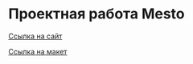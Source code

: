# Проектная работа Mesto

<a href="https://html-preview.github.io/?url=https://github.com/MiroshnikovLI/mesto-project-ff/blob/main/index.html">Сcылка на сайт</a>

<a href="https://www.figma.com/design/bjyvbKKJN2naO0ucURl2Z0/JavaScript.-Sprint-5?node-id=0-1&node-type=canvas&t=Kojvy2WL3AkF2CdX-0">Ссылка на макет<a>